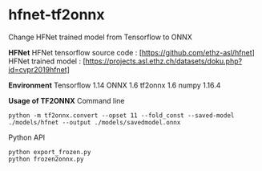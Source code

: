 # hfnet-tf2onnx
Change HFNet trained model from Tensorflow to ONNX

**HFNet**
HFNet tensorflow source code : [https://github.com/ethz-asl/hfnet]
HFNet trained model : [https://projects.asl.ethz.ch/datasets/doku.php?id=cvpr2019hfnet]

**Environment**
Tensorflow 1.14
ONNX 1.6
tf2onnx 1.6
numpy 1.16.4

**Usage of TF2ONNX**
Command line
```
python -m tf2onnx.convert --opset 11 --fold_const --saved-model ./models/hfnet --output ./models/savedmodel.onnx
```

Python API
```
python export_frozen.py
python frozen2onnx.py
```
